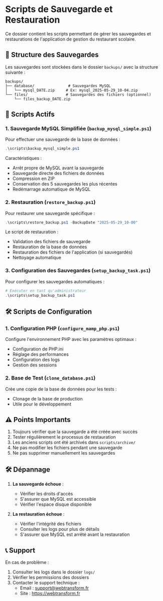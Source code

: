 # Scripts de Sauvegarde et Restauration

Ce dossier contient les scripts permettant de gérer les sauvegardes et restaurations de l'application de gestion du restaurant scolaire.

## 📂 Structure des Sauvegardes

Les sauvegardes sont stockées dans le dossier `backups/` avec la structure suivante :

```
backups/
├── database/               # Sauvegardes MySQL
│   └── mysql_DATE.zip     # Ex: mysql_2025-05-29_10-04.zip
└── files/                 # Sauvegardes des fichiers (optionnel)
    └── files_backup_DATE.zip
```

## 🔄 Scripts Actifs

### 1. Sauvegarde MySQL Simplifiée (`backup_mysql_simple.ps1`)

Pour effectuer une sauvegarde de la base de données :

```powershell
.\scripts\backup_mysql_simple.ps1
```

Caractéristiques :

- Arrêt propre de MySQL avant la sauvegarde
- Sauvegarde directe des fichiers de données
- Compression en ZIP
- Conservation des 5 sauvegardes les plus récentes
- Redémarrage automatique de MySQL

### 2. Restauration (`restore_backup.ps1`)

Pour restaurer une sauvegarde spécifique :

```powershell
.\scripts\restore_backup.ps1 -BackupDate "2025-05-29_10-00"
```

Le script de restauration :

- Validation des fichiers de sauvegarde
- Restauration de la base de données
- Restauration des fichiers de l'application (si sauvegardés)
- Nettoyage automatique

### 3. Configuration des Sauvegardes (`setup_backup_task.ps1`)

Pour configurer les sauvegardes automatiques :

```powershell
# Exécuter en tant qu'administrateur
.\scripts\setup_backup_task.ps1
```

## 🛠️ Scripts de Configuration

### 1. Configuration PHP (`configure_mamp_php.ps1`)

Configure l'environnement PHP avec les paramètres optimaux :

- Configuration de PHP.ini
- Réglage des performances
- Configuration des logs
- Gestion des sessions

### 2. Base de Test (`clone_database.ps1`)

Crée une copie de la base de données pour les tests :

- Clonage de la base de production
- Utile pour le développement

## ⚠️ Points Importants

1. Toujours vérifier que la sauvegarde a été créée avec succès
2. Tester régulièrement le processus de restauration
3. Les anciens scripts ont été archivés dans `scripts/archive/`
4. Ne pas modifier les fichiers pendant une sauvegarde
5. Ne pas supprimer manuellement les sauvegardes

## 🛠️ Dépannage

1. **La sauvegarde échoue** :

   - Vérifier les droits d'accès
   - S'assurer que MySQL est accessible
   - Vérifier l'espace disque disponible

2. **La restauration échoue** :

   - Vérifier l'intégrité des fichiers
   - Consulter les logs pour plus de détails
   - S'assurer que MySQL est arrêté avant la restauration

## 📞 Support

En cas de problème :

1. Consulter les logs dans le dossier `logs/`
2. Vérifier les permissions des dossiers
3. Contacter le support technique :
   - Email : support@webtransform.fr
   - Site : https://webtransform.fr
